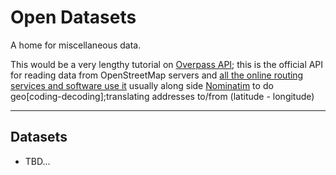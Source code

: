 # Open Datasets
A home for miscellaneous data.

This would be a very lengthy tutorial on [Overpass API](https://wiki.openstreetmap.org/wiki/Overpass_API); this is the official API for reading data from OpenStreetMap servers and [all the online routing services and software use it](https://wiki.openstreetmap.org/wiki/Routing/online_routers) usually along side [Nominatim](https://github.com/osm-search/Nominatim) to do geo\[coding-decoding\];translating addresses to/from (latitude - longitude)


---
## Datasets
- TBD...

